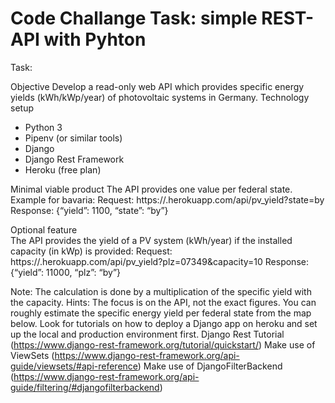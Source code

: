 # Code Challange Task: simple REST-API with Pyhton

Task:


Objective	Develop a read-only web API which provides specific energy yields (kWh/kWp/year) of photovoltaic systems in Germany. 
Technology setup	
- Python 3
- Pipenv (or similar tools)
- Django 
- Django Rest Framework
- Heroku (free plan)

Minimal viable product	The API provides one value per federal state. Example for bavaria:
Request:
https://<APPNAME>.herokuapp.com/api/pv_yield?state=by
Response: 
{“yield”: 1100, “state”: “by”}

Optional feature	
The API provides the yield of a PV system (kWh/year) if the installed capacity (in kWp) is provided:
Request:
https://<APPNAME>.herokuapp.com/api/pv_yield?plz=07349&capacity=10
Response: 
{“yield”: 11000, “plz”: “by”}

Note: The calculation is done by a multiplication of the specific yield with the capacity.
Hints:	The focus is on the API, not the exact figures. You can roughly estimate the specific energy yield per federal state from the map below.
Look for tutorials on how to deploy a Django app on heroku and set up the local and production environment first.
Django Rest Tutorial (https://www.django-rest-framework.org/tutorial/quickstart/)
Make use of ViewSets (https://www.django-rest-framework.org/api-guide/viewsets/#api-reference) 
Make use of DjangoFilterBackend (https://www.django-rest-framework.org/api-guide/filtering/#djangofilterbackend) 
